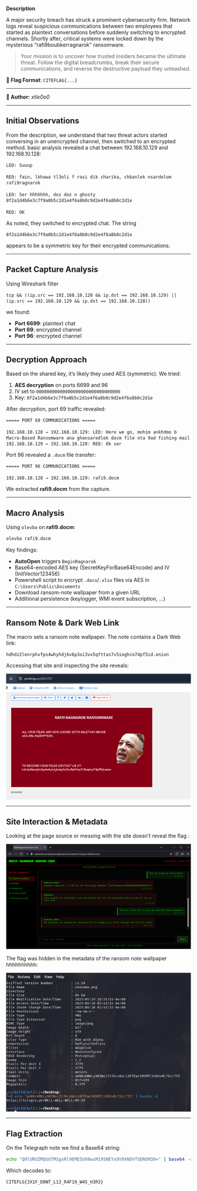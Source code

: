 **Description**

A major security breach has struck a prominent cybersecurity firm. Network logs reveal suspicious communications between two employees that started as plaintext conversations before suddenly switching to encrypted channels. Shortly after, critical systems were locked down by the mysterious “rafi9boubkerragnarok” ransomware.

> Your mission is to uncover how trusted insiders became the ultimate threat.
> Follow the digital breadcrumbs, break their secure communications, and reverse the destructive payload they unleashed.

**🎯 Flag Format**: `CITEFLAG{...}`

---

**👤 Author:** *xtle0o0*

---

## Initial Observations

From the description, we understand that two threat actors started conversing in an unencrypted channel, then switched to an encrypted method. basic analysis revealed a chat between 192.168.10.129 and 192.168.10.128:

```text
LEO: Suuup

REO: fain, lkhawa tl3oli f rasi dik charika, chbanlek nsardolom rafi9ragnarok

LEO: Ser hhhhhhh, doz doz n ghosty 8f2a1d4b6e3c7f9a0b5c2d1e4f6a8b0c9d2e4f6a8b0c2d1e

REO: OK
```

As noted, they switched to encrypted chat. The string

```
8f2a1d4b6e3c7f9a0b5c2d1e4f6a8b0c9d2e4f6a8b0c2d1e
```

appears to be a symmetric key for their encrypted communications.

---

## Packet Capture Analysis

Using Wireshark filter

```
tcp && ((ip.src == 192.168.10.128 && ip.dst == 192.168.10.129) || (ip.src == 192.168.10.129 && ip.dst == 192.168.10.128))
```

we found:

* **Port 6699**: plaintext chat
* **Port 69**: encrypted channel
* **Port 96**: encrypted channel

---

## Decryption Approach

Based on the shared key, it’s likely they used AES (symmetric). We tried:

1. **AES decryption** on ports 6699 and 96
2. IV set to `00000000000000000000000000000000`
3. Key: `8f2a1d4b6e3c7f9a0b5c2d1e4f6a8b0c9d2e4f6a8b0c2d1e`

After decryption, port 69 traffic revealed:

```
===== PORT 69 COMMUNICATIONS =====

192.168.10.128 → 192.168.10.129: LEO: Here we go, mohim ankhdmo b Macro-Based Ransomware ana ghansaredlek docm file nta 9ad fishing mail
192.168.10.129 ← 192.168.10.128: REO: Ok ser
```

Port 96 revealed a `.docm` file transfer:

```
===== PORT 96 COMMUNICATIONS =====

192.168.10.128 → 192.168.10.129: rafi9.docm
```

We extracted **rafi9.docm** from the capture.

---

## Macro Analysis

Using `olevba` on **rafi9.docm**:

```bash
olevba rafi9.docm
```

Key findings:

* **AutoOpen** triggers `BeginRagnarok`
* Base64-encoded AES key (SecretKeyForBase64Encode) and IV (InitVector123456)
* Powershell script to encrypt `.docx`/`.xlsx` files via AES in `C:\Users\Public\Documents`
* Download ransom-note wallpaper from a given URL
* Additional persistence (keylogger, WMI event subscription, ...)

---

## Ransom Note & Dark Web Link

The macro sets a ransom note wallpaper. The note contains a Dark Web link:

```
hdhdz2lenrphvfps4whyhdj6v6p3oi3vx5qfttas7v5ioghco74pf5id.onion
```

Accessing that site and inspecting the site reveals:

![is](../../assets/{8F282EA1-28CB-4018-9ED4-CA280BA50641}.png)

---

## Site Interaction & Metadata

Looking at the page source or messing with the site doesn’t reveal the flag :

![cdcd](../../assets/{D9EF8828-D435-4D0D-BF07-AD4DEDAC53B3}.png)

The flag was hidden in the metadata of the ransom note wallpaper hhhhhhhhhh:

![ddd](../../assets/{97D3B591-9308-48AE-862E-83E1B63D7A93}.png)

---

## Flag Extraction

On the Telegraph note we find a Base64 string:

```bash
echo "Q0lURUZMQUd7M1gxRl9EME5UX0wxM19SNEYxOV9XNDVfSDNSM30=" | base64 -d
```

Which decodes to:

```
CITEFLG{3X1F_D0NT_L13_R4F19_W45_H3R3}
```

